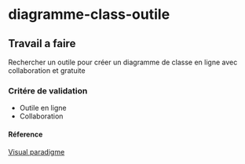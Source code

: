 # diagramme-class-outile

## Travail a faire

Rechercher un outile pour créer un diagramme de classe en ligne avec collaboration et gratuite 

### Critére de validation 

- Outile en ligne
- Collaboration

#### Réference

[Visual paradigme](https://online.visual-paradigm.com/diagrams/templates/class-diagram/)
